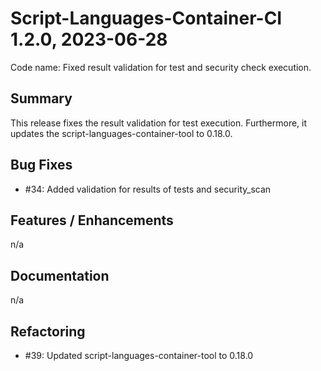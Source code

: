 # Script-Languages-Container-CI 1.2.0, 2023-06-28

Code name: Fixed result validation for test and security check execution.

## Summary

This release fixes the result validation for test execution. Furthermore, it updates the 
script-languages-container-tool to 0.18.0.

## Bug Fixes

 - #34: Added validation for results of tests and security_scan

## Features / Enhancements

n/a

## Documentation

n/a

## Refactoring

 - #39: Updated script-languages-container-tool to 0.18.0 
